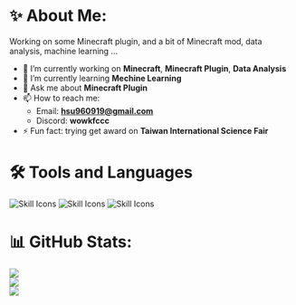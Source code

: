 

<!--
**kfcisme/kfcisme** is a ✨ _special_ ✨ repository because its `README.md` (this file) appears on your GitHub profile.

Here are some ideas to get you started:

- 🔭 I’m currently working on ...
- 🌱 I’m currently learning ...
- 👯 I’m looking to collaborate on ...
- 🤔 I’m looking for help with ...
- 💬 Ask me about ...
- 📫 How to reach me: ...
- 😄 Pronouns: ...
- ⚡ Fun fact: ...
-->

# ✨ About Me:
Working on some Minecraft plugin, and a bit of Minecraft mod, data analysis, machine learning ... 
- 🔭 I’m currently working on **Minecraft**, **Minecraft Plugin**, **Data Analysis**
- 🌱 I’m currently learning **Mechine Learning**
- 💬 Ask me about **Minecraft Plugin**
- 📫 How to reach me:
  -   Email: **hsu960919@gmail.com**
  -   Discord: **wowkfccc**
- ⚡ Fun fact: trying get award on **Taiwan International Science Fair**

# 🛠️ Tools and Languages

<div >
  <img src="https://skillicons.dev/icons?i=java,python,cpp&theme=dark" alt="Skill Icons" />
  <img src="https://skillicons.dev/icons?i=clion,eclipse,idea,github,git,vscode,vim&theme=dark" alt="Skill Icons" />
  <img src="https://skillicons.dev/icons?i=mysql,sqlite,azure,gcp,cloudflare,discord,bots,linux,matlab,sklearn&theme=dark" alt="Skill Icons" />
</div>

# 📊 GitHub Stats:
![](https://github-readme-stats.vercel.app/api?username=kfcisme&theme=dark&hide_border=false&include_all_commits=false&count_private=false)<br/>
![](https://github-readme-streak-stats.herokuapp.com/?user=kfcisme&theme=dark&hide_border=false)<br/>
![](https://github-readme-stats.vercel.app/api/top-langs/?username=kfcisme&theme=dark&hide_border=false&include_all_commits=true&count_private=true&layout=compact)

<!-- Proudly created with GPRM ( https://gprm.itsvg.in ) -->
